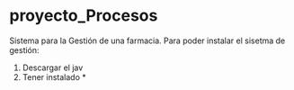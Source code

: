 # proyecto_Procesos
Sistema para la Gestión de una farmacia. 
Para poder instalar el sisetma de gestión:
1. Descargar el jav
2. Tener instalado *
